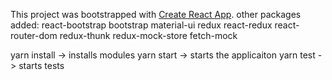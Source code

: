 This project was bootstrapped with [Create React App](https://github.com/facebookincubator/create-react-app).
other packages added:
react-bootstrap
bootstrap
material-ui
redux
react-redux
react-router-dom
redux-thunk
redux-mock-store
fetch-mock


yarn install -> installs modules
yarn start  -> starts the applicaiton
yarn test   -> starts tests